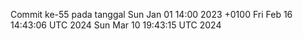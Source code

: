 Commit ke-55 pada tanggal Sun Jan 01 14:00 2023 +0100
Fri Feb 16 14:43:06 UTC 2024
Sun Mar 10 19:43:15 UTC 2024
